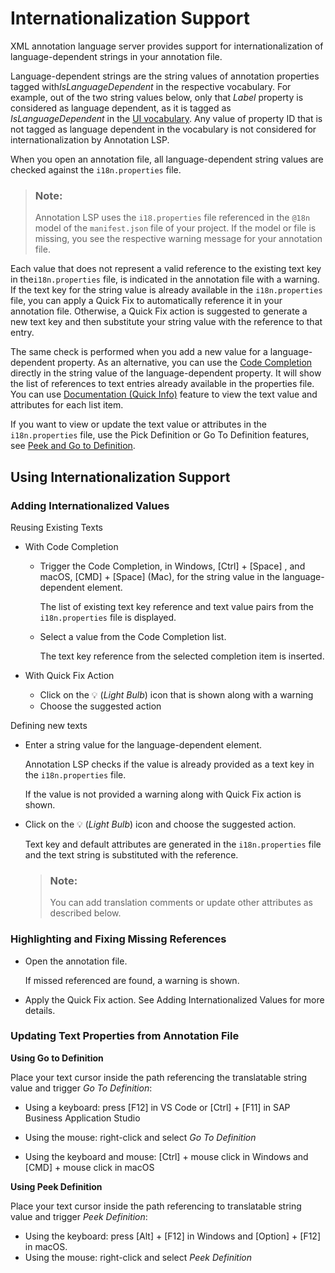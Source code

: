 <!-- loiodb02ebfcee1a47808ee4e4c4a9e07098 -->

<link rel="stylesheet" type="text/css" href="../css/sap-icons.css"/>

# Internationalization Support



XML annotation language server provides support for internationalization of language-dependent strings in your annotation file.

Language-dependent strings are the string values of annotation properties tagged with*IsLanguageDependent* in the respective vocabulary. For example, out of the two string values below, only that *Label* property is considered as language dependent, as it is tagged as *IsLanguageDependent* in the [UI vocabulary](https://sap.github.io/odata-vocabularies/vocabularies/UI.html). Any value of property ID that is not tagged as language dependent in the vocabulary is not considered for internationalization by Annotation LSP.

When you open an annotation file, all language-dependent string values are checked against the `i18n.properties` file.

> ### Note:  
> Annotation LSP uses the `i18.properties` file referenced in the `@18n` model of the `manifest.json` file of your project. If the model or file is missing, you see the respective warning message for your annotation file.

Each value that does not represent a valid reference to the existing text key in the`i18n.properties` file, is indicated in the annotation file with a warning. If the text key for the string value is already available in the `i18n.properties` file, you can apply a Quick Fix to automatically reference it in your annotation file. Otherwise, a Quick Fix action is suggested to generate a new text key and then substitute your string value with the reference to that entry.

The same check is performed when you add a new value for a language-dependent property. As an alternative, you can use the [Code Completion](code-completion-dd4fc3b.md) directly in the string value of the language-dependent property. It will show the list of references to text entries already available in the properties file. You can use [Documentation \(Quick Info\)](documentation-quick-info-8728bd7.md) feature to view the text value and attributes for each list item.

If you want to view or update the text value or attributes in the `i18n.properties` file, use the Pick Definition or Go To Definition features, see [Peek and Go to Definition](peek-and-go-to-definition-1ccb911.md).



<a name="loiodb02ebfcee1a47808ee4e4c4a9e07098__section_yr4_3hl_1mb"/>

## Using Internationalization Support



### Adding Internationalized Values

Reusing Existing Texts

-   With Code Completion

    -   Trigger the Code Completion, in Windows, [Ctrl\] + [Space\] , and macOS, [CMD\] + [Space\]  \(Mac\), for the string value in the language-dependent element.

        The list of existing text key reference and text value pairs from the `i18n.properties` file is displayed.

    -   Select a value from the Code Completion list.

        The text key reference from the selected completion item is inserted.


-   With Quick Fix Action

    -   Click on the :bulb: \(*Light Bulb*\) icon that is shown along with a warning
    -   Choose the suggested action


Defining new texts

-   Enter a string value for the language-dependent element.

    Annotation LSP checks if the value is already provided as a text key in the `i18n.properties` file.

    If the value is not provided a warning along with Quick Fix action is shown.

-   Click on the :bulb: \(*Light Bulb*\) icon and choose the suggested action.

    Text key and default attributes are generated in the `i18n.properties` file and the text string is substituted with the reference.

    > ### Note:  
    > You can add translation comments or update other attributes as described below.




### Highlighting and Fixing Missing References

-   Open the annotation file.

    If missed referenced are found, a warning is shown.

-   Apply the Quick Fix action. See Adding Internationalized Values for more details.




### Updating Text Properties from Annotation File

**Using Go to Definition**

Place your text cursor inside the path referencing the translatable string value and trigger *Go To Definition*:

-   Using a keyboard: press [F12\] in VS Code or [Ctrl\] + [F11\]  in SAP Business Application Studio

-   Using the mouse: right-click and select *Go To Definition*

-   Using the keyboard and mouse: [Ctrl\] + mouse click in Windows and [CMD\] + mouse click in macOS


**Using Peek Definition**

Place your text cursor inside the path referencing to translatable string value and trigger *Peek Definition*:

-   Using the keyboard: press [Alt\] + [F12\]  in Windows and [Option\] + [F12\]  in macOS.
-   Using the mouse: right-click and select *Peek Definition*

